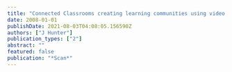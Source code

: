```yaml
---
title: "Connected Classrooms creating learning communities using video conferencing technology and Quality Teaching"
date: 2008-01-01
publishDate: 2021-08-03T04:08:05.156590Z
authors: ["J Hunter"]
publication_types: ["2"]
abstract: ""
featured: false
publication: "*Scan*"
---
```


